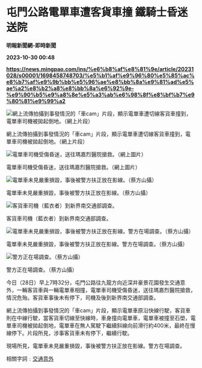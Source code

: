 # 屯門公路電單車遭客貨車撞 鐵騎士昏迷送院
**明報新聞網-即時新聞**

**2023-10-30 00:48**

**https://news.mingpao.com/ins/%e6%b8%af%e8%81%9e/article/20231028/s00001/1698458748703/%e5%b1%af%e9%96%80%e5%85%ac%e8%b7%af%e9%9b%bb%e5%96%ae%e8%bb%8a%e9%81%ad%e5%ae%a2%e8%b2%a8%e8%bb%8a%e6%92%9e-%e9%90%b5%e9%a8%8e%e5%a3%ab%e6%98%8f%e8%bf%b7%e9%80%81%e9%99%a2**

![網上流傳拍攝到事發情況的「車cam」片段，顯示電單車遭切線客貨車撞到，電單車司機被拋起倒地。（網上片段）](https://fs.mingpao.com/ins/20231028/s00001/88488530f1698a81e43d0d5e11ac5d85.jpg)

網上流傳拍攝到事發情況的「車cam」片段，顯示電單車遭切線客貨車撞到，電單車司機被拋起倒地。（網上片段）

![電單車司機受傷昏迷，送往瑪嘉烈醫院搶救。（網上圖片）](https://fs.mingpao.com/ins/20231028/s00001/884935dee06d44174de953324b0fd928.jpg)

電單車司機受傷昏迷，送往瑪嘉烈醫院搶救。（網上圖片）

![電單車未見嚴重損毀，事後被警方扶正放在影線。（蔡方山攝）](https://fs.mingpao.com/ins/20231028/s00001/887ba0a09bffbb5f140f21c03f403b9c.jpg)

電單車未見嚴重損毀，事後被警方扶正放在影線。（蔡方山攝）

![客貨車司機（藍衣者）到新界南交通部調查。](https://fs.mingpao.com/ins/20231028/s00001/8c50c625c8a2e9cee3efac62a09942ff.jpg)

客貨車司機（藍衣者）到新界南交通部調查。

![電單車未見嚴重損毀，事後被警方扶正放在影線。警方在場調查。（蔡方山攝）](https://fs.mingpao.com/ins/20231028/s00001/8861d5bdc305a1e6053b4f839d2af6da.jpg)

電單車未見嚴重損毀，事後被警方扶正放在影線。警方在場調查。（蔡方山攝）

![警方正在場調查。（蔡方山攝）](https://fs.mingpao.com/ins/20231028/s00001/88624e59bc5779fc0fcb8694921af66c.jpg)

警方正在場調查。（蔡方山攝）

今日（28日）早上7時32分，屯門公路往九龍方向近深井豪景花園發生交通意外，一輛客貨車與一輛電單車相撞，電單車司機受傷昏迷，送往瑪嘉烈醫院搶救，情況危殆。客貨車事後未有停下，司機及後到新界南交通部調查。

網上流傳拍攝到事發情況的「車cam」片段，顯示電單車原沿快線行駛，客貨車則在中線行駛，當客貨車切線至快線時，車身撞向電單車，電單車被撞至石壆，電單車司機被拋起倒地，電單車在無人駕駛下繼續斜線向前滑行約400米，最終在慢線停下。片段所見，涉事客貨車未有停下，繼續行駛。

現場所見，電單車未見嚴重損毀，事後被警方扶正放在影線。警方在場調查。

相關字詞﹕[交通意外](https://news.mingpao.com/ins/%e6%b8%af%e8%81%9e/article/20231028/s00001/php/search2.php?pnssection=all&inssection=all&searchtype=A&keywords=%E4%BA%A4%E9%80%9A%E6%84%8F%E5%A4%96)